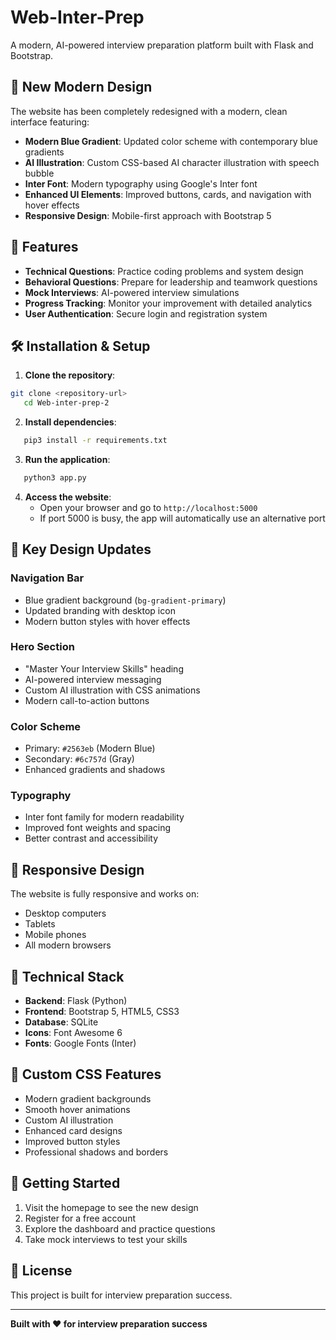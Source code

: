 # Web-Inter-Prep

A modern, AI-powered interview preparation platform built with Flask and Bootstrap.

## 🎨 New Modern Design

The website has been completely redesigned with a modern, clean interface featuring:

- **Modern Blue Gradient**: Updated color scheme with contemporary blue gradients
- **AI Illustration**: Custom CSS-based AI character illustration with speech bubble
- **Inter Font**: Modern typography using Google's Inter font
- **Enhanced UI Elements**: Improved buttons, cards, and navigation with hover effects
- **Responsive Design**: Mobile-first approach with Bootstrap 5

## 🚀 Features

- **Technical Questions**: Practice coding problems and system design
- **Behavioral Questions**: Prepare for leadership and teamwork questions
- **Mock Interviews**: AI-powered interview simulations
- **Progress Tracking**: Monitor your improvement with detailed analytics
- **User Authentication**: Secure login and registration system

## 🛠️ Installation & Setup

1. **Clone the repository**:
```bash
git clone <repository-url>
   cd Web-inter-prep-2
```

2. **Install dependencies**:
```bash
   pip3 install -r requirements.txt
```

3. **Run the application**:
```bash
   python3 app.py
   ```

4. **Access the website**:
   - Open your browser and go to `http://localhost:5000`
   - If port 5000 is busy, the app will automatically use an alternative port

## 🎯 Key Design Updates

### Navigation Bar
- Blue gradient background (`bg-gradient-primary`)
- Updated branding with desktop icon
- Modern button styles with hover effects

### Hero Section
- "Master Your Interview Skills" heading
- AI-powered interview messaging
- Custom AI illustration with CSS animations
- Modern call-to-action buttons

### Color Scheme
- Primary: `#2563eb` (Modern Blue)
- Secondary: `#6c757d` (Gray)
- Enhanced gradients and shadows

### Typography
- Inter font family for modern readability
- Improved font weights and spacing
- Better contrast and accessibility

## 📱 Responsive Design

The website is fully responsive and works on:
- Desktop computers
- Tablets
- Mobile phones
- All modern browsers

## 🔧 Technical Stack

- **Backend**: Flask (Python)
- **Frontend**: Bootstrap 5, HTML5, CSS3
- **Database**: SQLite
- **Icons**: Font Awesome 6
- **Fonts**: Google Fonts (Inter)

## 🎨 Custom CSS Features

- Modern gradient backgrounds
- Smooth hover animations
- Custom AI illustration
- Enhanced card designs
- Improved button styles
- Professional shadows and borders

## 🚀 Getting Started

1. Visit the homepage to see the new design
2. Register for a free account
3. Explore the dashboard and practice questions
4. Take mock interviews to test your skills

## 📝 License

This project is built for interview preparation success.

---

**Built with ❤️ for interview preparation success**
